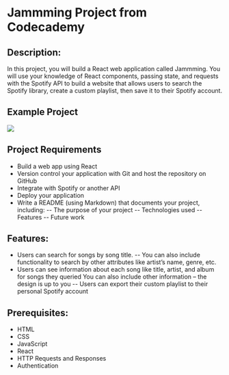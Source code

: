 # Jammming Project from Codecademy

## Description:
In this project, you will build a React web application called Jammming. You will use your knowledge of React components, passing state, and requests with the Spotify API to build a website that allows users to search the Spotify library, create a custom playlist, then save it to their Spotify account.

## Example Project
![](https://static-assets.codecademy.com/Courses/react/projects/previews/jamming-project-four-three-preview.gif)

## Project Requirements
- Build a web app using React
- Version control your application with Git and host the repository on GitHub
- Integrate with Spotify or another API
- Deploy your application
- Write a README (using Markdown) that documents your project, including:
-- The purpose of your project
-- Technologies used
-- Features
-- Future work

## Features:
- Users can search for songs by song title.
-- You can also include functionality to search by other attributes like artist’s name, genre, etc.
- Users can see information about each song like title, artist, and album for songs they queried
You can also include other information – the design is up to you
-- Users can export their custom playlist to their personal Spotify account

## Prerequisites:
- HTML
- CSS
- JavaScript
- React
- HTTP Requests and Responses
- Authentication
